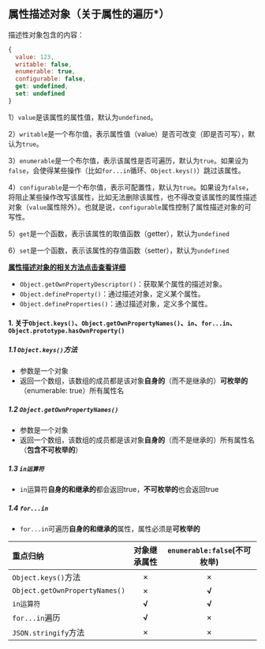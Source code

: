 ## 属性描述对象（关于属性的遍历*）

描述性对象包含的内容：

```js
{
  value: 123,
  writable: false,
  enumerable: true,
  configurable: false,
  get: undefined,
  set: undefined
}
```

1）`value`是该属性的属性值，默认为`undefined`。

2）`writable`是一个布尔值，表示属性值（value）是否可改变（即是否可写），默认为`true`。

3）`enumerable`是一个布尔值，表示该属性是否可遍历，默认为`true`。如果设为`false`，会使得某些操作（比如`for...in`循环、`Object.keys()`）跳过该属性。

4）`configurable`是一个布尔值，表示可配置性，默认为`true`。如果设为`false`，将阻止某些操作改写该属性，比如无法删除该属性，也不得改变该属性的属性描述对象（`value`属性除外）。也就是说，`configurable`属性控制了属性描述对象的可写性。

5）`get`是一个函数，表示该属性的取值函数（getter），默认为`undefined`

6）`set`是一个函数，表示该属性的存值函数（setter），默认为`undefined`

**[属性描述对象的相关方法点击查看详细](https://wangdoc.com/javascript/stdlib/attributes.html)**

- `Object.getOwnPropertyDescriptor()`：获取某个属性的描述对象。
- `Object.defineProperty()`：通过描述对象，定义某个属性。
- `Object.defineProperties()`：通过描述对象，定义多个属性。

#### 1. 关于`Object.keys()`、`Object.getOwnPropertyNames()`、`in`、`for...in`、`Object.prototype.hasOwnProperty()`

##### 1.1 `Object.keys()`方法
* 参数是一个对象
* 返回一个数组，该数组的成员都是该对象**自身的**（而不是继承的）**可枚举的**（enumerable: true）所有属性名
##### 1.2  `Object.getOwnPropertyNames()`
* 参数是一个对象
* 返回一个数组，该数组的成员都是该对象**自身的**（而不是继承的）所有属性名（**包含不可枚举的**）
##### 1.3 `in运算符`
* `in`运算符**自身的和继承的**都会返回true，**不可枚举的**也会返回true
##### 1.4 `for...in`
* `for...in`可遍历**自身的和继承的**属性，属性必须是**可枚举的**

| 重点归纳                       | 对象继承属性 | `enumerable:false`(不可枚举) |
| :----------------------------- | :------: | :----------------: |
| `Object.keys()`方法            |    ×     |         ×          |
| `Object.getOwnPropertyNames()`|    ×     |         **√**         |
| `in运算符`                     |    **√**    |         **√**         |
| `for...in`遍历                 |    **√**    |         ×          |
| `JSON.stringify`方法           |    ×     |         ×          |
















